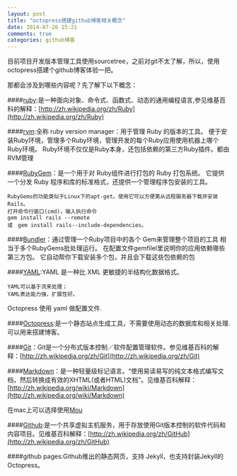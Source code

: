 ```yaml
---
layout: post
title: "octopress搭建github博客相关概念"
date: 2014-07-26 15:21
comments: true
categories: github博客
---
```


目前项目开发版本管理工具使用sourcetree，之前对git不太了解，所以，使用octopress搭建个github博客体验一把。

那都会涉及到哪些内容呢？先了解下以下概念：

####[ruby](https://www.ruby-lang.org/zh_cn/):是一种面向对象、命令式、函数式、动态的通用编程语言,参见维基百科的解释：[http://zh.wikipedia.org/zh/Ruby](http://zh.wikipedia.org/zh/Ruby)

####[rvm](https://rvm.io/):全称 ruby version manager：用于管理 Ruby 的版本的工具。
    便于安装Ruby环境，管理多个Ruby环境，管理开发的每个Ruby应用使用机器上哪个Ruby环境。
    Ruby环境不仅仅是Ruby本身，还包括依赖的第三方Ruby插件。都由RVM管理

####[RubyGem](http://rubygems.org/)：是一个用于对 Ruby组件进行打包的 Ruby 打包系统。 它提供一个分发 Ruby 程序和库的标准格式，还提供一个管理程序包安装的工具。

    RubyGems的功能类似于Linux下的apt-get。使用它可以方便第从远程服务器下载并安装Rails。
    打开命令行窗口(cmd)，输入执行命令 
    gem install rails --remote 
    或　gem install rails--include-dependencies。
    
####[Bundler](http://bundler.io/)：通过管理一个Ruby项目中的各个 Gem来管理整个项目的工具
    相当于多个RubyGems批处理运行。
    在配置文件gemfilel里说明你的应用依赖哪些第三方包。
    它自动帮你下载安装多个包，并且会下载这些包依赖的包
 
####[YAML](http://www.ibm.com/developerworks/cn/xml/x-cn-yamlintro/):YAML 是一种比 XML 更敏捷的半结构化数据格式。

    YAML可以基于流来处理；
    YAML表达能力强，扩展性好。

   Octopress 使用 yaml 做配置文件.
    
####[Octopress](http://octopress.org/):是一个静态站点生成工具，不需要使用动态的数据库和相关处理.可以用来搭建博客。

####[Git](http://git-scm.com/)：Git是一个分布式版本控制／软件配置管理软件。参见维基百科的解释：[http://zh.wikipedia.org/zh/Git](http://zh.wikipedia.org/zh/Git)

####[Markdown](http://)：是一种轻量级标记语言。“使用易读易写的纯文本格式编写文档，然后转换成有效的XHTML(或者HTML)文档”。见维基百科解释：[http://zh.wikipedia.org/wiki/Markdown](http://zh.wikipedia.org/wiki/Markdown)

在mac上可以选择使用[Mou](http://mouapp.com/)

####[Github](https://github.com/):是一个共享虚拟主机服务，用于存放使用Git版本控制的软件代码和内容项目。见维基百科解释：[http://zh.wikipedia.org/zh/GitHub](http://zh.wikipedia.org/zh/GitHub)

####github pages:Github推出的静态网页，支持 Jekyll，也支持封装Jekyll的Octopress。
